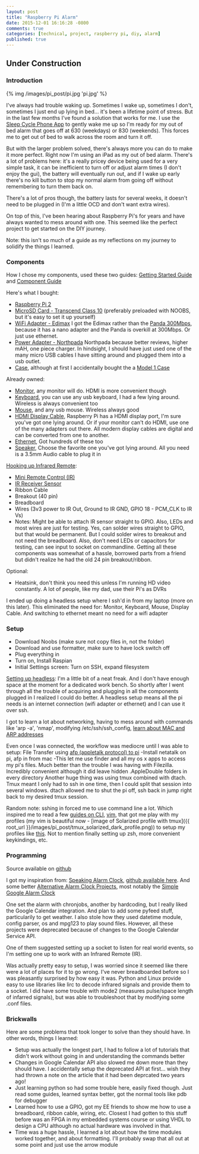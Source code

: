 ```yaml
---
layout: post
title: "Raspberry Pi Alarm"
date: 2015-12-01 16:16:28 -0800
comments: true
categories: [technical, project, raspberry pi, diy, alarm]
published: true
---
```


## Under Construction

### Introduction

{% img /images/pi_post/pi.jpg 'pi.jpg' %}

I've always had trouble waking up. Sometimes I wake up, sometimes I don't, sometimes I just end up lying in bed... it's been a lifetime point of stress. But in the last few months I've found a solution that works for me. I use the [Sleep Cycle Phone App](http://www.sleepcycle.com/) to gently wake me up so I'm ready for my out of bed alarm that goes off at 630 (weekdays) or 830 (weekends). This forces me to get out of bed to walk across the room and turn it off.

But with the larger problem solved, there's always more you can do to make it more perfect. Right now I'm using an iPad as my out of bed alarm. There's a lot of problems here: it's a really pricey device being used for a very simple task, it can be inefficient to turn off or adjust alarm times (I don't enjoy the gui), the battery will eventually run out, and if I wake up early there's no kill button to stop my normal alarm from going off without remembering to turn them back on.

There's a lot of pros though, the battery lasts for several weeks, it doesn't need to be plugged in (I'm a little OCD and don't want extra wires).

On top of this, I've been hearing about Raspberry Pi's for years and have always wanted to mess around with one. This seemed like the perfect project to get started on the DIY journey.

Note: this isn't so much of a guide as my reflections on my journey to solidify the things I learned.

<!-- more -->

### Components

How I chose my components, used these two guides: [Getting Started Guide](http://www.howtogeek.com/138281/the-htg-guide-to-getting-started-with-raspberry-pi/all/) and [Component Guide](http://www.htpcbeginner.com/raspberry-pi-accessories-for-xbmc-media-center/2/)

Here's what I bought:

- [Raspberry Pi 2](http://www.alliedelec.com/raspberry-pi-raspberry-pi-2-model-b/70465426/)
- [MicroSD Card - Transcend Class 10](http://www.amazon.com/gp/product/B004TA0AUW/) (preferably preloaded with NOOBS, but it's easy to set it up yourself)
- [WiFi Adapter - Edimax](http://www.amazon.com/dp/B003MTTJOY) I got the Edimax rather than the [Panda 300Mbps](http://www.amazon.com/dp/B00EQT0YK2/), because it has a nano adapter and the Panda is overkill at 300Mbps. Or just use ethernet.
- [Power Adapter - Northpada](http://www.amazon.com/gp/product/B00OY7HR1U) Northpada because better reviews, higher mAH, one piece charger. In hindsight, I should have just used one of the many micro USB cables I have sitting around and plugged them into a usb outlet.
- [Case](http://www.amazon.com/gp/product/B00MQLB1N6), although at first I accidentally bought the a [Model 1 Case](http://www.amazon.com/gp/product/B008TCUXLW)

Already owned:

- [Monitor](http://www.amazon.com/Dell-UltraSharp-27-Inch-LED-Lit-Monitor/dp/B00P0EQD1Q), any monitor will do. HDMI is more convenient though
- [Keyboard](http://shop.daskeyboard.com/products/das-keyboard-ultimate-model-s), you can use any usb keyboard, I had a few lying around. Wireless is always convenient too
- [Mouse](http://www.amazon.com/gp/product/B003TG75EG), and any usb mouse. Wireless always good
- [HDMI Display Cable](http://www.amazon.com/gp/product/B0002L5R78), Raspberry Pi has a HDMI display port, I'm sure you've got one lying around. Or if your monitor can't do HDMI, use one of the many adapters out there. All modern display cables are digital and can be converted from one to another.
- [Ethernet](http://www.amazon.com/gp/product/B00316263Y), Got hundreds of these too
- [Speaker](http://www.amazon.com/dp/B00YARCGOC), Choose the favorite one you've got lying around. All you need is a 3.5mm Audio cable to plug it in

[Hooking up Infrared Remote](http://ozzmaker.com/2013/10/24/how-to-control-the-gpio-on-a-raspberry-pi-with-an-ir-remote/):

- [Mini Remote Control (IR)](http://www.adafruit.com/products/389)
- [IR Receiver Sensor](http://www.adafruit.com/products/157)
- Ribbon Cable
- Breakout (40 pin)
- Breadboard
- Wires (3v3 power to IR Out, Ground to IR GND, GPIO 18 - PCM_CLK to IR Vs)
- Notes: Might be able to attach IR sensor straight to GPIO. Also, LEDs and most wires are just for testing. Yes, can solder wires straight to GPIO, but that would be permanent. But I could solder wires to breakout and not need the breadboard. Also, don't need LEDs or capacitors for testing, can see input to socket on commandline. Getting all these components was somewhat of a hassle, borrowed parts from a friend but didn't realize he had the old 24 pin breakout/ribbon.

Optional:

- Heatsink, don't think you need this unless I'm running HD video constantly. A lot of people, like my dad, use their Pi's as DVRs

I ended up doing a headless setup where I ssh'd in from my laptop (more on this later). This eliminated the need for: Monitor, Keyboard, Mouse, Display Cable. And switching to ethernet meant no need for a wifi adapter

### Setup

- Download Noobs (make sure not copy files in, not the folder)
- Download and use formatter, make sure to have lock switch off
- Plug everything in
- Turn on, Install Raspian
- Initial Settings screen: Turn on SSH, expand filesystem

[Setting up headless](https://www.raspberrypi.org/forums/viewtopic.php?f=91&t=74176):
I'm a little bit of a neat freak. And I don't have enough space at the moment for a dedicated work bench. So shortly after I went through all the trouble of acquiring and plugging in all the components plugged in I realized I could do better. A headless setup means all the pi needs is an internet connection (wifi adapter or ethernet) and I can use it over ssh.

I got to learn a lot about networking, having to mess around with commands like 'arp -a', 'nmap', modifying /etc/ssh/ssh_config, [learn about MAC and ARP addresses](http://whatismyipaddress.com/mac-address)

Even once I was connected, the workflow was mediocre until I was able to setup:
File Transfer using [afp (appletalk protocol) to pi](http://raspberrypi.stackexchange.com/questions/8950/copy-files-from-osx-to-from-pi)
-Install netatalk on pi, afp in from mac
-This let me use finder and all my os x apps to access my pi's files. Much better than the trouble I was having with Filezilla. Incredibly convenient although it did leave hidden .AppleDouble folders in every directory
Another huge thing was using tmux combined with dtach. Tmux meant I only had to ssh in one time, then I could split that session into several windows. dtach allowed me to shut the pi off, ssh back in jump right back to my desired tmux session.

Random note: sshing in forced me to use command line a lot. Which inspired me to read a few [guides on CLI](https://github.com/jlevy/the-art-of-command-line), [vim](https://danielmiessler.com/study/vim/), that got me play with my profiles (my vim is beautiful now - [image of Solarized profile with tmux]({{ root_url }}/images/pi_post/tmux_solarized_dark_profile.png)) to setup my profiles like [this](https://github.com/nmlau/profiles). Not to mention finally setting up zsh, more convenient keykindings, etc.

### Programming

Source available on [github](https://github.com/nmlau/RPiAlarm)

I got my inspiration from: [Speaking Alarm Clock](https://www.youtube.com/watch?v=julETnOLkaU), [github available here](https://github.com/skiwithpete/alarmpi). And some better [Alternative Alarm Clock Projects](https://www.raspberrypi.org/forums/viewtopic.php?f=41&t=95500), most notably the [Simple Google Alarm Clock](https://github.com/bubbl/SimpleGoogleAlarmClock)

One set the alarm with chronjobs, another by hardcoding, but I really liked the Google Calendar integration. And plan to add some pyfeed stuff, particularily to get weather. I also stole how they used datetime module, config parser, os and mpg123 to play sound files. However, all these projects were deprecated because of changes to the Google Calendar Service API.

One of them suggested setting up a socket to listen for real world events, so I'm setting one up to work with an Infrared Remote (IR).

Was actually pretty easy to setup, I was worried since it seemed like there were a lot of places for it to go wrong. I've never breadboarded before so I was pleasantly surprised by how easy it was. Python and Linux provide easy to use libraries like lirc to decode infrared signals and provide them to a socket. I did have some trouble with mode2 (measures pulse/space length of infarred signals), but was able to troubleshoot that by modifying some .conf files.

### Brickwalls

Here are some problems that took longer to solve than they should have. In other words, things I learned:

* Setup was actually the longest part, I had to follow a lot of tutorials that didn't work without going in and understanding the commands better
* Changes in Google Calendar API also slowed me down more than they should have. I accidentally setup the deprecated API at first... wish they had thrown a note on the article that it had been deprcated two years ago!
* Just learning python so had some trouble here, easily fixed though. Just read some guides, learned syntax better, got the normal tools like pdb for debugger
* Learned how to use a GPIO, got my EE friends to show me how to use a breadboard, ribbon cable, wiring, etc. Closest I had gotten to this stuff before was an FPGA in my embedded systems course or using VHDL to design a CPU although no actual hardware was involved in that.
* Time was a huge hassle, I learned a lot about how the time modules worked together, and about formatting. I'll probably swap that all out at some point and just use the arrow module